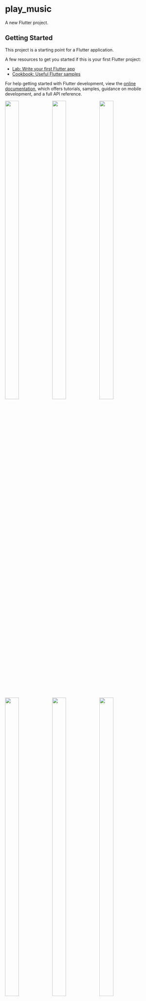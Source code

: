 # play_music

A new Flutter project.

## Getting Started

This project is a starting point for a Flutter application.

A few resources to get you started if this is your first Flutter project:

- [Lab: Write your first Flutter app](https://docs.flutter.dev/get-started/codelab)
- [Cookbook: Useful Flutter samples](https://docs.flutter.dev/cookbook)

For help getting started with Flutter development, view the
[online documentation](https://docs.flutter.dev/), which offers tutorials,
samples, guidance on mobile development, and a full API reference.

<p>
  
  <img src="https://github.com/Flutter2616/play_music/assets/124335197/24fe6528-a043-499a-9c40-2b9d0b338b7e" height="50%" width="30%">
  <img src="https://github.com/Flutter2616/play_music/assets/124335197/c7b55662-ac76-4cb7-832f-943e32f9683f" height="50%" width="30%">
  <img src="https://github.com/Flutter2616/play_music/assets/124335197/34f3797d-3306-4b36-a480-615ad99824cb" height="50%" width="30%">
  <img src="https://github.com/Flutter2616/play_music/assets/124335197/3811fb4d-74f3-477e-b27c-31ef4a8b839c" height="50%" width="30%">
  <img src="https://github.com/Flutter2616/play_music/assets/124335197/3e1276e1-e669-4646-81b8-4365aac84900" height="50%" width="30%">
  <img src="https://github.com/Flutter2616/play_music/assets/124335197/b9d11d56-6b05-4191-b6c9-4d141a1a48c2" height="50%" width="30%">
  <img src="https://github.com/Flutter2616/play_music/assets/124335197/815112aa-0060-4aed-88b6-9c7315c9aad7" height="50%" width="30%">
  <img src="https://github.com/Flutter2616/play_music/assets/124335197/583d5e7a-5e47-4217-8681-c41c7a1bacd2" height="50%" width="30%">
  <img src="https://github.com/Flutter2616/play_music/assets/124335197/0ec20973-f921-4651-8e6e-e97b6344626f" height="50%" width="30%">
  <img src="https://github.com/Flutter2616/play_music/assets/124335197/c03c2686-2dcc-4fe7-8986-4f5c91a6a5a8" height="50%" width="30%">
  <img src="https://github.com/Flutter2616/play_music/assets/124335197/2598a317-7d12-46d8-92ed-fed9d633ac57" height="50%" width="30%">
  
  
  </p>
  
